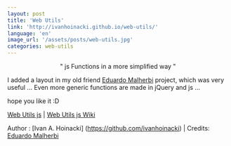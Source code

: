 ```yaml
---
layout: post
title: 'Web Utils'
link: 'http://ivanhoinacki.github.io/web-utils/'
language: 'en'
image_url: '/assets/posts/web-utils.jpg'
categories: web-utils
---
```


<center>" js Functions in a more simplified way "</center>

I added a layout in my old friend [Eduardo Malherbi](https://github.com/emalherbi) project, which was very useful ...
Even more generic functions are made ​​in jQuery and js ...

<!-- more -->

hope you like it :D

[Web Utils js](http://ivanhoinacki.github.io/web-utils/) |
[Web Utils js Wiki](http://ivanhoinacki.github.io/ejs-utils/)

Author :  [Ivan A. Hoinacki] (https://github.com/ivanhoinacki) |
Credits:  [Eduardo Malherbi](https://github.com/emalherbi)
